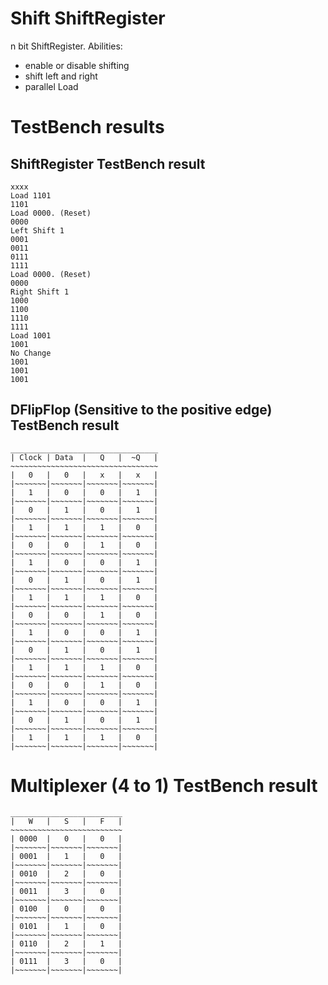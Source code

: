 # Shift ShiftRegister
n bit ShiftRegister.
Abilities:
- enable or disable shifting
- shift left and right
- parallel Load


# TestBench results

## ShiftRegister TestBench result
```
xxxx
Load 1101
1101 
Load 0000. (Reset) 
0000 
Left Shift 1 
0001
0011 
0111 
1111 
Load 0000. (Reset) 
0000 
Right Shift 1 
1000 
1100 
1110 
1111 
Load 1001
1001 
No Change 
1001 
1001 
1001 
```

## DFlipFlop (Sensitive to the positive edge) TestBench result
```
_________________________________ 
| Clock | Data  |   Q   |  ~Q   |
~~~~~~~~~~~~~~~~~~~~~~~~~~~~~~~~~ 
|   0   |   0   |   x   |   x   | 
|~~~~~~~|~~~~~~~|~~~~~~~|~~~~~~~| 
|   1   |   0   |   0   |   1   | 
|~~~~~~~|~~~~~~~|~~~~~~~|~~~~~~~| 
|   0   |   1   |   0   |   1   | 
|~~~~~~~|~~~~~~~|~~~~~~~|~~~~~~~| 
|   1   |   1   |   1   |   0   | 
|~~~~~~~|~~~~~~~|~~~~~~~|~~~~~~~| 
|   0   |   0   |   1   |   0   | 
|~~~~~~~|~~~~~~~|~~~~~~~|~~~~~~~| 
|   1   |   0   |   0   |   1   | 
|~~~~~~~|~~~~~~~|~~~~~~~|~~~~~~~| 
|   0   |   1   |   0   |   1   | 
|~~~~~~~|~~~~~~~|~~~~~~~|~~~~~~~| 
|   1   |   1   |   1   |   0   | 
|~~~~~~~|~~~~~~~|~~~~~~~|~~~~~~~| 
|   0   |   0   |   1   |   0   | 
|~~~~~~~|~~~~~~~|~~~~~~~|~~~~~~~| 
|   1   |   0   |   0   |   1   | 
|~~~~~~~|~~~~~~~|~~~~~~~|~~~~~~~| 
|   0   |   1   |   0   |   1   | 
|~~~~~~~|~~~~~~~|~~~~~~~|~~~~~~~| 
|   1   |   1   |   1   |   0   | 
|~~~~~~~|~~~~~~~|~~~~~~~|~~~~~~~| 
|   0   |   0   |   1   |   0   | 
|~~~~~~~|~~~~~~~|~~~~~~~|~~~~~~~| 
|   1   |   0   |   0   |   1   | 
|~~~~~~~|~~~~~~~|~~~~~~~|~~~~~~~| 
|   0   |   1   |   0   |   1   | 
|~~~~~~~|~~~~~~~|~~~~~~~|~~~~~~~| 
|   1   |   1   |   1   |   0   | 
|~~~~~~~|~~~~~~~|~~~~~~~|~~~~~~~| 
```

# Multiplexer (4 to 1) TestBench result
```
_________________________ 
|   W   |   S   |   F   | 
~~~~~~~~~~~~~~~~~~~~~~~~~ 
| 0000  |   0   |   0   | 
|~~~~~~~|~~~~~~~|~~~~~~~| 
| 0001  |   1   |   0   |
|~~~~~~~|~~~~~~~|~~~~~~~| 
| 0010  |   2   |   0   | 
|~~~~~~~|~~~~~~~|~~~~~~~| 
| 0011  |   3   |   0   |
|~~~~~~~|~~~~~~~|~~~~~~~| 
| 0100  |   0   |   0   | 
|~~~~~~~|~~~~~~~|~~~~~~~| 
| 0101  |   1   |   0   |
|~~~~~~~|~~~~~~~|~~~~~~~| 
| 0110  |   2   |   1   | 
|~~~~~~~|~~~~~~~|~~~~~~~| 
| 0111  |   3   |   0   | 
|~~~~~~~|~~~~~~~|~~~~~~~| 
```